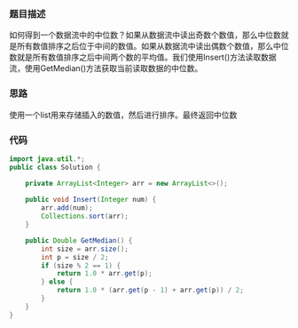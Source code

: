 ### 题目描述
如何得到一个数据流中的中位数？如果从数据流中读出奇数个数值，那么中位数就是所有数值排序之后位于中间的数值。如果从数据流中读出偶数个数值，那么中位数就是所有数值排序之后中间两个数的平均值。我们使用Insert()方法读取数据流，使用GetMedian()方法获取当前读取数据的中位数。

### 思路
使用一个list用来存储插入的数值，然后进行排序。最终返回中位数

### 代码
```java
import java.util.*;
public class Solution {

    private ArrayList<Integer> arr = new ArrayList<>();
    
    public void Insert(Integer num) {
        arr.add(num);
        Collections.sort(arr);
    }

    public Double GetMedian() {
        int size = arr.size();
        int p = size / 2;
        if (size % 2 == 1) {
            return 1.0 * arr.get(p);
        } else {
            return 1.0 * (arr.get(p - 1) + arr.get(p)) / 2;
        }
    }
}
```